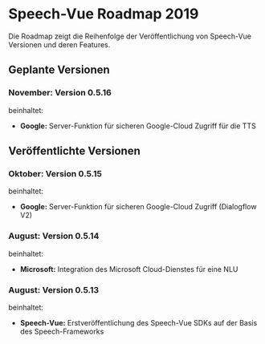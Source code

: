 # Speech-Vue Roadmap 2019

Die Roadmap zeigt die Reihenfolge der Veröffentlichung von Speech-Vue Versionen und deren Features.


## Geplante Versionen


### November: Version 0.5.16

beinhaltet:

* **Google:** Server-Funktion für sicheren Google-Cloud Zugriff für die TTS


## Veröffentlichte Versionen


### Oktober: Version 0.5.15

beinhaltet:

* **Google:** Server-Funktion für sicheren Google-Cloud Zugriff (Dialogflow V2)


### August: Version 0.5.14

beinhaltet:

* **Microsoft:** Integration des Microsoft Cloud-Dienstes für eine NLU


### August: Version 0.5.13

beinhaltet:

* **Speech-Vue:** Erstveröffentlichung des Speech-Vue SDKs auf der Basis des Speech-Frameworks

